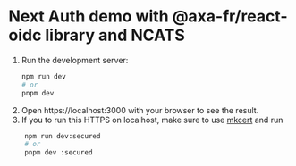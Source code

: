 # Next Auth demo with @axa-fr/react-oidc library and NCATS

1. Run the development server:
    ```bash
    npm run dev
    # or
    pnpm dev
    ```
2. Open https://localhost:3000 with your browser to see the result.
3. If you to run this HTTPS on localhost, make sure to use [mkcert](https://web.dev/how-to-use-local-https/) and run

```bash
    npm run dev:secured
    # or
    pnpm dev :secured
```
